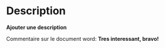 # Description

**Ajouter une description**

Commentaire sur le document word: **Tres interessant, bravo!**
